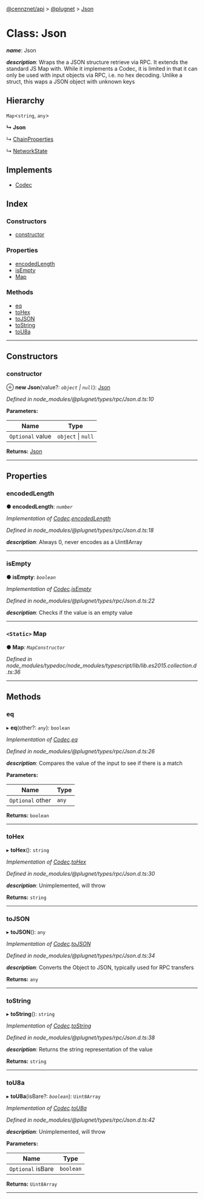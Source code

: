 [@cennznet/api](../README.md) > [@plugnet](../modules/_plugnet.md) > [Json](../classes/_plugnet.json.md)

# Class: Json

*__name__*: Json

*__description__*: Wraps the a JSON structure retrieve via RPC. It extends the standard JS Map with. While it implements a Codec, it is limited in that it can only be used with input objects via RPC, i.e. no hex decoding. Unlike a struct, this waps a JSON object with unknown keys

## Hierarchy

 `Map`<`string`, `any`>

**↳ Json**

↳  [ChainProperties](_plugnet.chainproperties.md)

↳  [NetworkState](_plugnet.networkstate.md)

## Implements

* [Codec](../interfaces/_plugnet.codec.md)

## Index

### Constructors

* [constructor](_plugnet.json.md#constructor)

### Properties

* [encodedLength](_plugnet.json.md#encodedlength)
* [isEmpty](_plugnet.json.md#isempty)
* [Map](_plugnet.json.md#map)

### Methods

* [eq](_plugnet.json.md#eq)
* [toHex](_plugnet.json.md#tohex)
* [toJSON](_plugnet.json.md#tojson)
* [toString](_plugnet.json.md#tostring)
* [toU8a](_plugnet.json.md#tou8a)

---

## Constructors

<a id="constructor"></a>

###  constructor

⊕ **new Json**(value?: *`object` \| `null`*): [Json](_plugnet.json.md)

*Defined in node_modules/@plugnet/types/rpc/Json.d.ts:10*

**Parameters:**

| Name | Type |
| ------ | ------ |
| `Optional` value | `object` \| `null` |

**Returns:** [Json](_plugnet.json.md)

___

## Properties

<a id="encodedlength"></a>

###  encodedLength

**● encodedLength**: *`number`*

*Implementation of [Codec](../interfaces/_plugnet.codec.md).[encodedLength](../interfaces/_plugnet.codec.md#encodedlength)*

*Defined in node_modules/@plugnet/types/rpc/Json.d.ts:18*

*__description__*: Always 0, never encodes as a Uint8Array

___
<a id="isempty"></a>

###  isEmpty

**● isEmpty**: *`boolean`*

*Implementation of [Codec](../interfaces/_plugnet.codec.md).[isEmpty](../interfaces/_plugnet.codec.md#isempty)*

*Defined in node_modules/@plugnet/types/rpc/Json.d.ts:22*

*__description__*: Checks if the value is an empty value

___
<a id="map"></a>

### `<Static>` Map

**● Map**: *`MapConstructor`*

*Defined in node_modules/typedoc/node_modules/typescript/lib/lib.es2015.collection.d.ts:36*

___

## Methods

<a id="eq"></a>

###  eq

▸ **eq**(other?: *`any`*): `boolean`

*Implementation of [Codec](../interfaces/_plugnet.codec.md).[eq](../interfaces/_plugnet.codec.md#eq)*

*Defined in node_modules/@plugnet/types/rpc/Json.d.ts:26*

*__description__*: Compares the value of the input to see if there is a match

**Parameters:**

| Name | Type |
| ------ | ------ |
| `Optional` other | `any` |

**Returns:** `boolean`

___
<a id="tohex"></a>

###  toHex

▸ **toHex**(): `string`

*Implementation of [Codec](../interfaces/_plugnet.codec.md).[toHex](../interfaces/_plugnet.codec.md#tohex)*

*Defined in node_modules/@plugnet/types/rpc/Json.d.ts:30*

*__description__*: Unimplemented, will throw

**Returns:** `string`

___
<a id="tojson"></a>

###  toJSON

▸ **toJSON**(): `any`

*Implementation of [Codec](../interfaces/_plugnet.codec.md).[toJSON](../interfaces/_plugnet.codec.md#tojson)*

*Defined in node_modules/@plugnet/types/rpc/Json.d.ts:34*

*__description__*: Converts the Object to JSON, typically used for RPC transfers

**Returns:** `any`

___
<a id="tostring"></a>

###  toString

▸ **toString**(): `string`

*Implementation of [Codec](../interfaces/_plugnet.codec.md).[toString](../interfaces/_plugnet.codec.md#tostring)*

*Defined in node_modules/@plugnet/types/rpc/Json.d.ts:38*

*__description__*: Returns the string representation of the value

**Returns:** `string`

___
<a id="tou8a"></a>

###  toU8a

▸ **toU8a**(isBare?: *`boolean`*): `Uint8Array`

*Implementation of [Codec](../interfaces/_plugnet.codec.md).[toU8a](../interfaces/_plugnet.codec.md#tou8a)*

*Defined in node_modules/@plugnet/types/rpc/Json.d.ts:42*

*__description__*: Unimplemented, will throw

**Parameters:**

| Name | Type |
| ------ | ------ |
| `Optional` isBare | `boolean` |

**Returns:** `Uint8Array`

___

